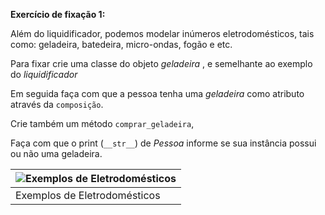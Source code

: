 **Exercício de fixação 1:**

Além do liquidificador, podemos modelar inúmeros eletrodomésticos, tais como: geladeira, batedeira, micro-ondas, fogão e etc.

Para fixar crie uma classe do objeto  *geladeira* , e semelhante ao exemplo do *liquidificador*

Em seguida faça com que a pessoa tenha uma *geladeira* como atributo através da `composição`.

Crie também um método `comprar_geladeira`,

Faça com que o print (`__str__`) de *Pessoa* informe se sua instância possui ou não uma geladeira.

| ![Exemplos de Eletrodomésticos](https://content-assets.betrybe.com/prod/Exemplos%20de%20Eletrodom%C3%A9sticos.png) |
| ----------------------------------------------------------------------------------------------------------------- |
| Exemplos de Eletrodomésticos                                                                                     |
